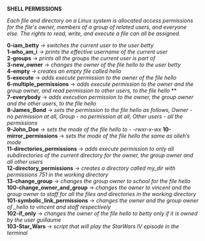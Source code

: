**SHELL PERMISSIONS**

*Each file and directory on a Linux system is allocated access permissions for the file's owner, members of a group of related users, and everyone else. The rights to read, write, and execute a file can all be assigned.*

**0-iam_betty** -> *switches the current user to the user betty*  
**1-who_am_i** -> *prints the effective username of the current user*    
**2-groups** -> *prints all the groups the current user is part of*  
**3-new_owner** -> *changes the owner of the file hello to the user betty*  
**4-empty** -> *creates an empty file called hello*  
**5-execute** -> *adds execute permission to the owner of the file hello*  
**6-multiple_permissions** -> *adds execute permission to the owner and the group owner, and read permission to other users, to the file hello*
**  
**7-everybody** -> *adds execution permission to the owner, the group owner and the other users, to the file hello*  
**8-James_Bond** -> *sets the permission to the file hello as follows, Owner - no permission at all, Group - no permission at all, Other users - all the permissions*  
**9-John_Doe** -> *sets the mode of the file hello to - -rwxr-x-wx*
**10-mirror_permissions** -> *sets the mode of the file hello the same as olleh’s mode*  
**11-directories_permissions** -> *adds execute permission to only all subdirectories of the current directory for the owner, the group owner and all other users*  
**12-directory_permissions** -> *creates a directory called my_dir with permissions 751 in the working directory*  
**13-change_group** -> *changes the group owner to school for the file hello*  
**100-change_owner_and_group** -> *changes the owner to vincent and the group owner to staff for all the files and directories in the working directory*  
**101-symbolic_link_permissions** -> *changes the owner and the group owner of _hello to vincent and staff respectively*  
**102-if_only** -> *changes the owner of the file hello to betty only if it is owned by the user guillaume*  
**103-Star_Wars** -> *script that will play the StarWars IV episode in the terminal*
